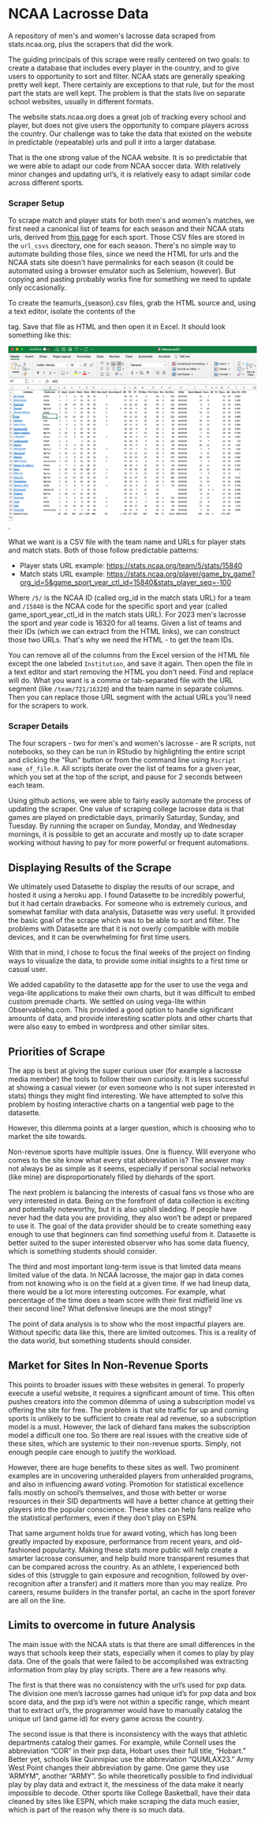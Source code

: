 # NCAA Lacrosse Data

A repository of men's and women's lacrosse data scraped from stats.ncaa.org, plus the scrapers that did the work.

The guiding principals of this scrape were really centered on two goals: to create a database that includes every player in the country, and to give users to opportunity to sort and filter. NCAA stats are generally speaking pretty well kept. There certainly are exceptions to that rule, but for the most part the stats are well kept. The problem is that the stats live on separate school websites, usually in different formats. 

The website stats.ncaa.org does a great job of tracking every school and player, but does not give users the opportunity to compare players across the country. Our challenge was to take the data that existed on the website in predictable (repeatable) urls and pull it into a larger database. 

That is the one strong value of the NCAA website. It is so predictable that we were able to adapt our code from NCAA soccer data. With relatively minor changes and updating url’s, it is relatively easy to adapt similar code across different sports. 


### Scraper Setup

To scrape match and player stats for both men's and women's matches, we first need a canonical list of teams for each season and their NCAA stats urls, derived from [this page](https://stats.ncaa.org/rankings/institution_trends) for each sport. Those CSV files are stored in the `url_csvs` directory, one for each season. There's no simple way to automate building those files, since we need the HTML for urls and the NCAA stats site doesn't have permalinks for each season (it could be automated using a browser emulator such as Selenium, however). But copying and pasting probably works fine for something we need to update only occasionally.

To create the teamurls\_{season}.csv files, grab the HTML source and, using a text editor, isolate the contents of the <table> tag. Save that file as HTML and then open it in Excel. It should look something like this:

![Excel version of HTML table](images/team_html.png "Excel version of HTML table").

What we want is a CSV file with the team name and URLs for player stats and match stats. Both of those follow predictable patterns:

* Player stats URL example: https://stats.ncaa.org/team/5/stats/15840
* Match stats URL example: https://stats.ncaa.org/player/game_by_game?org_id=5&game_sport_year_ctl_id=15840&stats_player_seq=-100

Where `/5/` is the NCAA ID (called org_id in the match stats URL) for a team and `/15840` is the NCAA code for the specific sport and year (called game_sport_year_ctl_id in the match stats URL). For 2023 men's lacrosse the sport and year code is 16320 for all teams. Given a list of teams and their IDs (which we can extract from the HTML links), we can construct those two URLs. That's why we need the HTML - to get the team IDs.

You can remove all of the columns from the Excel version of the HTML file except the one labeled `Institution`, and save it again. Then open the file in a text editor and start removing the HTML you don't need. Find and replace will do. What you want is a comma or tab-separated file with the URL segment (like `/team/721/16320`) and the team name in separate columns. Then you can replace those URL segment with the actual URLs you'll need for the scrapers to work.

### Scraper Details

The four scrapers - two for men's and women's lacrosse - are R scripts, not notebooks, so they can be run in RStudio by highlighting the entire script and clicking the "Run" button or from the command line using `Rscript name_of_file.R`. All scripts iterate over the list of teams for a given year, which you set at the top of the script, and pause for 2 seconds between each team.
  
Using github actions, we were able to fairly easily automate the process of updating the scraper. One value of scraping college lacrosse data is that games are played on predictable days, primarily Saturday, Sunday, and Tuesday. By running the scraper on Sunday, Monday, and Wednesday mornings, it is possible to get an accurate and mostly up to date scraper working without having to pay for more powerful or frequent automations. 
  
## Displaying Results of the Scrape 
  
We ultimately used Datasette to display the results of our scrape, and hosted it using a heroku app. I found Datasette to be incredibly powerful, but it had certain drawbacks. For someone who is extremely curious, and somewhat familiar with data analysis, Datasette was very useful. It provided the basic goal of the scrape which was to be able to sort and filter. The problems with Datasette are that it is not overly compatible with mobile devices, and it can be overwhelming for first time users. 
  
With that in mind, I chose to focus the final weeks of the project on finding ways to visualize the data, to provide some initial insights to a first time or casual user. 
  
We added capability to the datasette app for the user to use the vega and vega-lite applications to make their own charts, but it was difficult to embed custom premade charts. We settled on using vega-lite within Observablehq.com. This provided a good option to handle significant amounts of data, and provide interesting scatter plots and other charts that were also easy to embed in wordpress and other similar sites. 

## Priorities of Scrape 
  
  The app is best at giving the super curious user (for example a lacrosse media member) the tools to follow their own curiosity. It is less successful at showing a casual viewer (or even someone who is not super interested in stats) things they might find interesting. We have attempted to solve this problem by hosting interactive charts on a tangential web page to the datasette. 

However, this dilemma points at a larger question, which is choosing who to market the site towards. 

Non-revenue sports have multiple issues. One is fluency. Will everyone who comes to the site know what every stat abbreviation is? The answer may not always be as simple as it seems, especially if personal social networks (like mine) are disproportionately filled by diehards of the sport. 

The next problem is balancing the interests of casual fans vs those who are very interested in data. Being on the forefront of data collection is exciting and potentially noteworthy, but it is also uphill sledding. If people have never had the data you are providing, they also won’t be adept or prepared to use it. The goal of the data provider should be to create something easy enough to use that beginners can find something useful from it. Datasette is better suited to the super interested observer who has some data fluency, which is something students should consider. 

The third and most important long-term issue is that limited data means limited value of the data. In NCAA lacrosse, the major gap in data comes from not knowing who is on the field at a given time. If we had lineup data, there would be a lot more interesting outcomes. For example, what percentage of the time does a team score with their first midfield line vs their second line? What defensive lineups are the most stingy? 

The point of data analysis is to show who the most impactful players are. Without specific data like this, there are limited outcomes. This is a reality of the data world, but something students should consider. 

## Market for Sites In Non-Revenue Sports
  
This points to broader issues with these websites in general. To properly execute a useful website, it requires a significant amount of time. This often pushes creators into the common dilemma of using a subscription model vs offering the site for free. The problem is that site traffic for up and coming sports is unlikely to be sufficient to create real ad revenue, so a subscription model is a must. However, the lack of diehard fans makes the subscription model a difficult one too. So there are real issues with the creative side of these sites, which are systemic to their non-revenue sports. Simply, not enough people care enough to justify the workload. 

However, there are huge benefits to these sites as well. Two prominent examples are in uncovering unheralded players from unheralded programs, and also in influencing award voting. Promotion for statistical excellence falls mostly on school’s themselves, and those with better or worse resources in their SID departments will have a better chance at getting their players into the popular conscience. These sites can help fans realize who the statistical performers, even if they don’t play on ESPN. 

That same argument holds true for award voting, which has long been greatly impacted by exposure, performance from recent years, and old-fashioned popularity. Making these stats more public will help create a smarter lacrosse consumer, and help build more transparent resumes that can be compared across the country. As an athlete, I experienced both sides of this (struggle to gain exposure and recognition, followed by over-recognition after a transfer) and it matters more than you may realize. Pro careers, resume builders in the transfer portal, an cache in the sport forever are all on the line. 

 ## Limits to overcome in future Analysis 

The main issue with the NCAA stats is that there are small differences in the ways that schools keep their stats, especially when it comes to play by play data. One of the goals that were failed to be accomplished was extracting information from play by play scripts. There are a few reasons why. 

The first is that there was no consistency with the url’s used for pxp data. The division one men’s lacrosse games had unique id’s for pxp data and box score data, and the pxp id’s were not within a specific range, which meant that to extract url’s, the programmer would have to manually catalog the unique url (and game id) for every game across the country. 

The second issue is that there is inconsistency with the ways that athletic departments catalog their games. For example, while Cornell uses the abbreviation “COR” in their pxp data, Hobart uses their full title, “Hobart.” Better yet, schools like Quinnipiac use the abbreviation “QUMLAX23.” Army West Point changes their abbreviation by game. One game they use ‘ARMYM”, another “ARMY”. So while theoretically possible to find individual play by play data and extract it, the messiness of the data make it nearly impossible to decode. Other sports like College Basketball, have their data cleaned by sites like ESPN, which make scraping the data much easier, which is part of the reason why there is so much data. 
